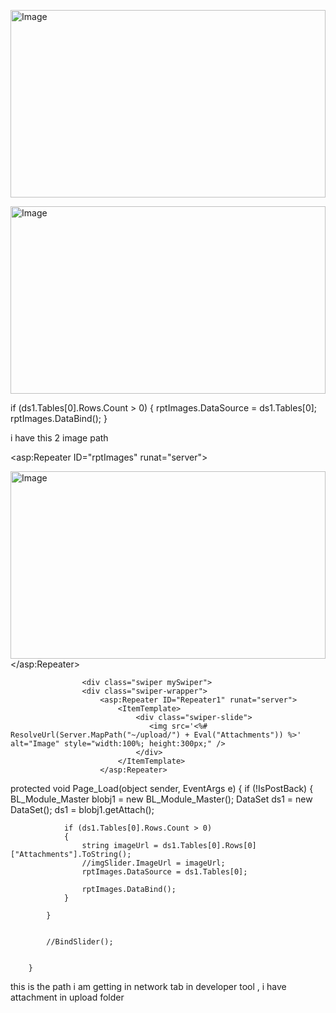 <img src='<%# ResolveUrl("~/upload/" + Eval("Attachments")) %>' 
     alt="Image" style="width:100%; height:300px;" />

<img src='/upload/<%# Eval("Attachments") %>' 
     alt="Image" style="width:100%; height:300px;" />

if (ds1.Tables[0].Rows.Count > 0)
{
    rptImages.DataSource = ds1.Tables[0];
    rptImages.DataBind();
}



i have this 2 image path 

<asp:Repeater ID="rptImages" runat="server">
                    <ItemTemplate>
                        <div class="swiper-slide">
                           <img src='<%# Eval("Attachments") %>' alt="Image" style="width:100%; height:300px;" />
                        </div>
                    </ItemTemplate>
                </asp:Repeater>


                    <div class="swiper mySwiper">
                    <div class="swiper-wrapper">
                        <asp:Repeater ID="Repeater1" runat="server">
                            <ItemTemplate>
                                <div class="swiper-slide">
                                   <img src='<%# ResolveUrl(Server.MapPath("~/upload/") + Eval("Attachments")) %>' alt="Image" style="width:100%; height:300px;" />
                                </div>
                            </ItemTemplate>
                        </asp:Repeater>


protected void Page_Load(object sender, EventArgs e)
        {
            if (!IsPostBack)
            {
                BL_Module_Master blobj1 = new BL_Module_Master();
                DataSet ds1 = new DataSet();
                ds1 = blobj1.getAttach();

                if (ds1.Tables[0].Rows.Count > 0)
                {
                    string imageUrl = ds1.Tables[0].Rows[0]["Attachments"].ToString();
                    //imgSlider.ImageUrl = imageUrl;
                    rptImages.DataSource = ds1.Tables[0];
                  
                    rptImages.DataBind();
                }

            }

             
            //BindSlider();


        }

this is the path i am getting in network tab in developer tool , i have attachment in upload folder 
